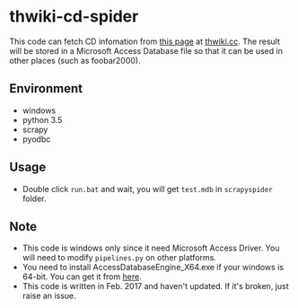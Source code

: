 # thwiki-cd-spider
This code can fetch CD infomation from [this page](http://thwiki.cc/%E5%90%8C%E4%BA%BA%E7%A4%BE%E5%9B%A2%E5%88%97%E8%A1%A8) at [thwiki.cc](http://thwiki.cc). The result will be stored in a Microsoft Access Database file so that it can be used in other places (such as foobar2000).

## Environment
- windows
- python 3.5
- scrapy
- pyodbc

## Usage
- Double click `run.bat` and wait, you will get `test.mdb` in `scrapyspider` folder.

## Note
- This code is windows only since it need Microsoft Access Driver. You will need to modify `pipelines.py` on other platforms.
- You need to install AccessDatabaseEngine_X64.exe if your windows is 64-bit. You can get it from [here](https://www.microsoft.com/en-us/download/details.aspx?id=13255).
- This code is written in Feb. 2017 and haven't updated. If it's broken, just raise an issue.
